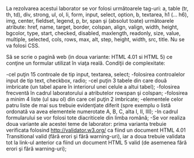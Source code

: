La rezolvarea acestui laborator se vor folosi următoarele tag-uri: a, table (tr, th, td), div, strong, ul, ol, li, form, input, select, option, b, textarea, h1 (… h6), img, center, fieldset, legend, p, br, span şi (absolut toate) următoarele atribute: href, name, target, border, colspan, align, valign, width, height, bgcolor, type, start, checked, disabled, maxlength, readonly, size, value, multiple, selected, cols, rows, max, alt, step, height, width, src, title. Nu se va folosi CSS.

Să se scrie o pagină web (in doua variante: HTML 4.01 si HTML 5) ce conţine un formular utilizat în viaţa reală.
Condiţii de complexitate:

-cel puţin 15 controale de tip input, textarea, select;
-folosirea controalelor input de tip text, checkbox, radio;
-cel puţin 3 tabele din care două imbricate (un tabel apare în interiorul unei celule a altui tabel);
-folosirea frecventă în cadrul laboratorului a atributelor rowspan şi colspan;
-folosirea a minim 4 liste (ul sau ol) din care cel puţin 2 imbricate;
-elementele celor patru liste de mai sus trebuie evidenţiate diferit (spre exemplu o listă ordonată va avea elementele numerotate A, B, C, alta I, II, III);
-In cadrul formularului se vor folosi tote diacriticele din limba română;
-Se vor realiza doua variante ale acestei teme de laborator: prima varianta trebuie verificata folosind http://validator.w3.org/ ca fiind un document HTML 4.01 Transitional valid (fără erori şi fără warning-uri), iar a doua trebuie validata tot la link-ul anterior ca fiind un document HTML 5 valid (de asemenea fără erori şi fără warning-uri);
